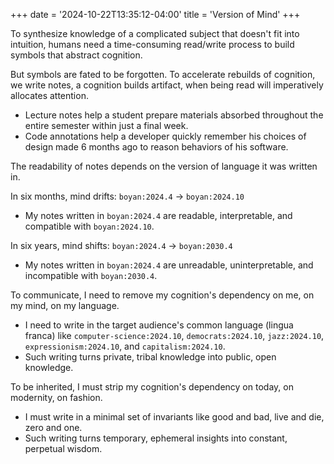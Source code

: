 +++
date = '2024-10-22T13:35:12-04:00'
title = 'Version of Mind'
+++

To synthesize knowledge of a complicated subject that doesn't fit into intuition, humans need a time-consuming read/write process to build symbols that abstract cognition.

But symbols are fated to be forgotten. To accelerate rebuilds of cognition, we write notes, a cognition builds artifact, when being read will imperatively allocates attention.
- Lecture notes help a student prepare materials absorbed throughout the entire semester within just a final week.
- Code annotations help a developer quickly remember his choices of design made 6 months ago to reason behaviors of his software.

The readability of notes depends on the version of language it was written in.

In six months, mind drifts: `boyan:2024.4` → `boyan:2024.10`
- My notes written in `boyan:2024.4` are readable, interpretable, and compatible with `boyan:2024.10`.

In six years, mind shifts: `boyan:2024.4` → `boyan:2030.4`
- My notes written in `boyan:2024.4` are unreadable, uninterpretable, and incompatible with `boyan:2030.4`.

To communicate, I need to remove my cognition's dependency on me, on my mind, on my language.

- I need to write in the target audience's common language (lingua franca) like `computer-science:2024.10`, `democrats:2024.10`, `jazz:2024.10`, `expressionism:2024.10`, and `capitalism:2024.10`.
- Such writing turns private, tribal knowledge into public, open knowledge.

To be inherited, I must strip my cognition's dependency on today, on modernity, on fashion.
- I must write in a minimal set of invariants like good and bad, live and die, zero and one.
- Such writing turns temporary, ephemeral insights into constant, perpetual wisdom.